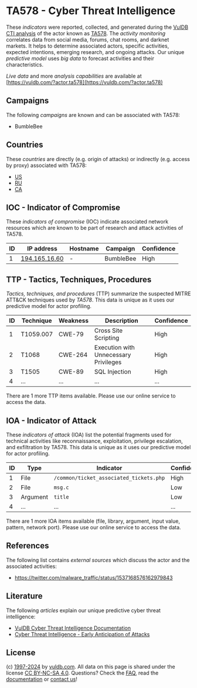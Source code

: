 # TA578 - Cyber Threat Intelligence

These _indicators_ were reported, collected, and generated during the [VulDB CTI analysis](https://vuldb.com/?kb.cti) of the actor known as [TA578](https://vuldb.com/?actor.ta578). The _activity monitoring_ correlates data from social media, forums, chat rooms, and darknet markets. It helps to determine associated actors, specific activities, expected intentions, emerging research, and ongoing attacks. Our unique _predictive model_ uses _big data_ to forecast activities and their characteristics.

_Live data_ and more _analysis capabilities_ are available at [https://vuldb.com/?actor.ta578](https://vuldb.com/?actor.ta578)

## Campaigns

The following _campaigns_ are known and can be associated with TA578:

* BumbleBee

## Countries

These _countries_ are directly (e.g. origin of attacks) or indirectly (e.g. access by proxy) associated with TA578:

* [US](https://vuldb.com/?country.us)
* [RU](https://vuldb.com/?country.ru)
* [CA](https://vuldb.com/?country.ca)

## IOC - Indicator of Compromise

These _indicators of compromise_ (IOC) indicate associated network resources which are known to be part of research and attack activities of TA578.

ID | IP address | Hostname | Campaign | Confidence
-- | ---------- | -------- | -------- | ----------
1 | [194.165.16.60](https://vuldb.com/?ip.194.165.16.60) | - | BumbleBee | High

## TTP - Tactics, Techniques, Procedures

_Tactics, techniques, and procedures_ (TTP) summarize the suspected MITRE ATT&CK techniques used by _TA578_. This data is unique as it uses our predictive model for actor profiling.

ID | Technique | Weakness | Description | Confidence
-- | --------- | -------- | ----------- | ----------
1 | T1059.007 | CWE-79 | Cross Site Scripting | High
2 | T1068 | CWE-264 | Execution with Unnecessary Privileges | High
3 | T1505 | CWE-89 | SQL Injection | High
4 | ... | ... | ... | ...

There are 1 more TTP items available. Please use our online service to access the data.

## IOA - Indicator of Attack

These _indicators of attack_ (IOA) list the potential fragments used for technical activities like reconnaissance, exploitation, privilege escalation, and exfiltration by TA578. This data is unique as it uses our predictive model for actor profiling.

ID | Type | Indicator | Confidence
-- | ---- | --------- | ----------
1 | File | `/common/ticket_associated_tickets.php` | High
2 | File | `msg.c` | Low
3 | Argument | `title` | Low
4 | ... | ... | ...

There are 1 more IOA items available (file, library, argument, input value, pattern, network port). Please use our online service to access the data.

## References

The following list contains _external sources_ which discuss the actor and the associated activities:

* https://twitter.com/malware_traffic/status/1537168576162979843

## Literature

The following _articles_ explain our unique predictive cyber threat intelligence:

* [VulDB Cyber Threat Intelligence Documentation](https://vuldb.com/?kb.cti)
* [Cyber Threat Intelligence - Early Anticipation of Attacks](https://www.scip.ch/en/?labs.20201022)

## License

(c) [1997-2024](https://vuldb.com/?kb.changelog) by [vuldb.com](https://vuldb.com/?kb.about). All data on this page is shared under the license [CC BY-NC-SA 4.0](https://creativecommons.org/licenses/by-nc-sa/4.0/). Questions? Check the [FAQ](https://vuldb.com/?kb.faq), read the [documentation](https://vuldb.com/?kb) or [contact us](https://vuldb.com/?contact)!
